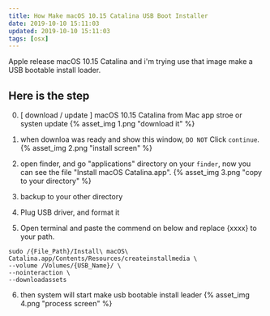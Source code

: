 ```yaml
---
title: How Make macOS 10.15 Catalina USB Boot Installer
date: 2019-10-10 15:11:03
updated: 2019-10-10 15:11:03
tags: [osx]
---
```


Apple release macOS 10.15 Catalina
and i'm trying use that image make a USB bootable install loader.

Here is the step
-----

0. [ download / update ] macOS 10.15 Catalina from Mac app stroe or systen update
{% asset_img 1.png "download it" %}

<!--more-->

1. when downloa was ready and show this window, `DO NOT` Click `continue`.
{% asset_img 2.png "install screen" %}

2. open finder, and go "applications" directory on your `finder`,
   now you can see the file "Install macOS Catalina.app".
{% asset_img 3.png "copy to your directory" %}

3. backup to your other directory

4. Plug USB driver, and format it

5. Open terminal and paste the commend on below
   and replace {xxxx} to your path.

```
sudo /{File_Path}/Install\ macOS\ Catalina.app/Contents/Resources/createinstallmedia \
--volume /Volumes/{USB_Name}/ \
--nointeraction \
--downloadassets
```

6. then system will start make usb bootable install leader
{% asset_img 4.png "process screen" %}
